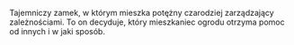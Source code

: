 ﻿Tajemniczy zamek, w którym mieszka potężny czarodziej zarządzający zależnościami. To on decyduje, który mieszkaniec ogrodu otrzyma pomoc od innych i w jaki sposób.